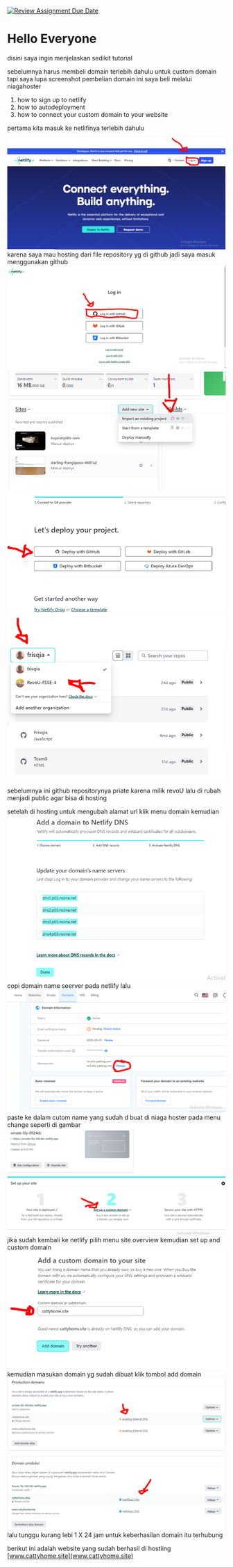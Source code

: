 [![Review Assignment Due Date](https://classroom.github.com/assets/deadline-readme-button-24ddc0f5d75046c5622901739e7c5dd533143b0c8e959d652212380cedb1ea36.svg)](https://classroom.github.com/a/-vSzXkEt)

# Hello Everyone

disini saya ingin menjelaskan sedikit tutorial

sebelumnya harus membeli domain terlebih dahulu untuk custom domain tapi saya lupa screenshot pembelian domain ini saya beli melalui niagahoster

1. how to sign up to netlify
2. how to autodeployment
3. how to connect your custom domain to your website

pertama kita masuk ke netlifinya terlebih dahulu

![netlify](Capture.PNG)
karena saya mau hosting dari file repository yg di github jadi saya masuk menggunakan github
![login](login.PNG)
![import](import.PNG)
![pilih](pilihdeploy.PNG)
![pilih](pilihrevou.PNG)

sebelumnya ini github repositorynya priate karena milik revoU lalu di rubah menjadi public agar bisa di hosting

setelah di hosting untuk mengubah alamat url klik menu domain kemudian
![update](updatedomain.PNG)
copi domain name seerver pada netlify lalu
![set](sgsg.PNG)
paste ke dalam cutom name yang sudah d buat di niaga hoster pada menu change seperti di gambar
![set](setup.PNG)
jika sudah kembali ke netlify pilih menu site overview kemudian set up and custom domain
![tambah](e.PNG) kemudian masukan domain yg sudah dibuat klik tombol add domain
![menunngu](menunggu.PNG)
![sudah](sudah.PNG)
lalu tunggu kurang lebi 1 X 24 jam untuk keberhasilan domain itu terhubung

berikut ini adalah website yang sudah berhasil di hostiing
[www.cattyhome.site](www.cattyhome.site)
